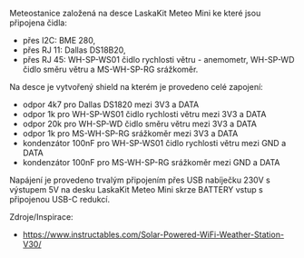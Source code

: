 Meteostanice založená na desce LaskaKit Meteo Mini ke které jsou připojena čidla:
- přes I2C: BME 280,
- přes RJ 11: Dallas DS18B20,
- přes RJ 45: WH-SP-WS01 čidlo rychlosti větru - anemometr, WH-SP-WD čidlo směru větru a MS-WH-SP-RG srážkoměr.

Na desce je vytvořený shield na kterém je provedeno celé zapojení:
- odpor 4k7 pro Dallas DS1820 mezi 3V3 a DATA
- odpor 1k pro WH-SP-WS01 čidlo rychlosti větru mezi 3V3 a DATA
- odpor 20k pro WH-SP-WD čidlo směru větru mezi 3V3 a DATA
- odpor 1k pro MS-WH-SP-RG srážkoměr mezi 3V3 a DATA
- kondenzátor 100nF pro WH-SP-WS01 čidlo rychlosti větru mezi GND a DATA
- kondenzátor 100nF pro MS-WH-SP-RG srážkoměr mezi GND a DATA

Napájení je provedeno trvalým připojením přes USB nabíječku 230V s výstupem 5V na desku LaskaKit Meteo Mini skrze BATTERY vstup s připojenou USB-C redukcí.

Zdroje/Inspirace:
- https://www.instructables.com/Solar-Powered-WiFi-Weather-Station-V30/
